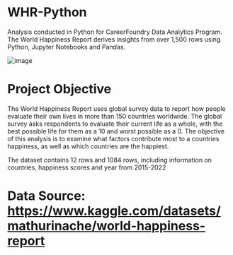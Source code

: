 # WHR-Python
Analysis conducted in Python for CareerFoundry Data Analytics Program.  
The World Happiness Report derives insights from over 1,500 rows using Python, Jupyter Notebooks and Pandas.

![image](https://user-images.githubusercontent.com/124174109/221274708-852e657d-420c-47a7-b078-aa3c98abb440.png)

# Project Objective
The World Happiness Report uses global survey data to report how people evaluate their own lives in more than 150 countries worldwide. 
The global survey asks respondents to evaluate their current life as a whole, with the best possible life for them as a 10 and worst possible as a 0. 
The objective of this analysis is to examine what factors contribute most to a countries happiness, as well as which countries are the happiest.

The dataset contains 12 rows and 1084 rows, including information on countries, happiness scores and year from 2015-2022

# Data Source: https://www.kaggle.com/datasets/mathurinache/world-happiness-report

